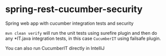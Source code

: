 # spring-rest-cucumber-security
Spring web app with cucumber integration tests and security

```mvn clean verify```
will run the unit tests using surefire plugin and then do any *IT.java integration tests,
in this case `CucumberIT` using failsafe plugin.

You can also run CucumberIT directly in IntelliJ